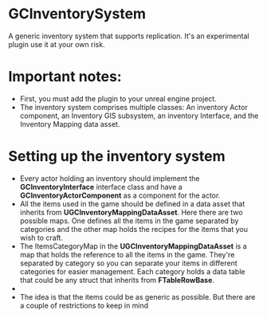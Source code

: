 # GCInventorySystem
 A generic inventory system that supports replication. It's an experimental plugin use it at your own risk.

# Important notes:
 - First, you must add the plugin to your unreal engine project.
 - The inventory system comprises multiple classes: An inventory Actor component, an Inventory GIS subsystem, an inventory Interface, and the Inventory Mapping data asset.

# Setting up the inventory system
 - Every actor holding an inventory should implement the **GCInventoryInterface** interface class and have a **GCInventoryActorComponent** as a component for the actor.
 - All the items used in the game should be defined in a data asset that inherits from **UGCInventoryMappingDataAsset**. Here there are two possible maps. One defines all the items in the game separated by categories and the other map holds the recipes for the items that you wish to craft.
 - The ItemsCategoryMap in the **UGCInventoryMappingDataAsset** is a map that holds the reference to all the items in the game. They're separated by category so you can separate your items in different categories for easier management. Each category holds a data table that could be any struct that inherits from **FTableRowBase**.
 - 
 - The idea is that the items could be as generic as possible. But there are a couple of restrictions to keep in mind

